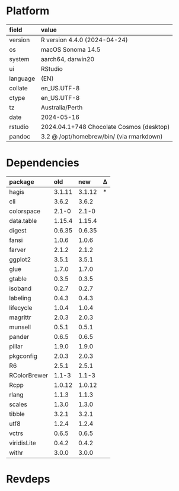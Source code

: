 # Platform

|field    |value                                    |
|:--------|:----------------------------------------|
|version  |R version 4.4.0 (2024-04-24)             |
|os       |macOS Sonoma 14.5                        |
|system   |aarch64, darwin20                        |
|ui       |RStudio                                  |
|language |(EN)                                     |
|collate  |en_US.UTF-8                              |
|ctype    |en_US.UTF-8                              |
|tz       |Australia/Perth                          |
|date     |2024-05-16                               |
|rstudio  |2024.04.1+748 Chocolate Cosmos (desktop) |
|pandoc   |3.2 @ /opt/homebrew/bin/ (via rmarkdown) |

# Dependencies

|package      |old    |new    |Δ  |
|:------------|:------|:------|:--|
|hagis        |3.1.11 |3.1.12 |*  |
|cli          |3.6.2  |3.6.2  |   |
|colorspace   |2.1-0  |2.1-0  |   |
|data.table   |1.15.4 |1.15.4 |   |
|digest       |0.6.35 |0.6.35 |   |
|fansi        |1.0.6  |1.0.6  |   |
|farver       |2.1.2  |2.1.2  |   |
|ggplot2      |3.5.1  |3.5.1  |   |
|glue         |1.7.0  |1.7.0  |   |
|gtable       |0.3.5  |0.3.5  |   |
|isoband      |0.2.7  |0.2.7  |   |
|labeling     |0.4.3  |0.4.3  |   |
|lifecycle    |1.0.4  |1.0.4  |   |
|magrittr     |2.0.3  |2.0.3  |   |
|munsell      |0.5.1  |0.5.1  |   |
|pander       |0.6.5  |0.6.5  |   |
|pillar       |1.9.0  |1.9.0  |   |
|pkgconfig    |2.0.3  |2.0.3  |   |
|R6           |2.5.1  |2.5.1  |   |
|RColorBrewer |1.1-3  |1.1-3  |   |
|Rcpp         |1.0.12 |1.0.12 |   |
|rlang        |1.1.3  |1.1.3  |   |
|scales       |1.3.0  |1.3.0  |   |
|tibble       |3.2.1  |3.2.1  |   |
|utf8         |1.2.4  |1.2.4  |   |
|vctrs        |0.6.5  |0.6.5  |   |
|viridisLite  |0.4.2  |0.4.2  |   |
|withr        |3.0.0  |3.0.0  |   |

# Revdeps

